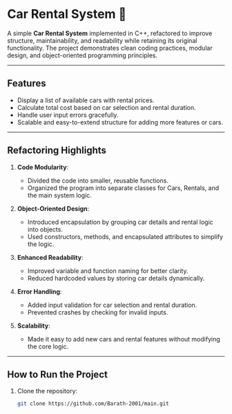 # Car Rental System 🚗

A simple **Car Rental System** implemented in C++, refactored to improve structure, maintainability, and readability while retaining its original functionality. The project demonstrates clean coding practices, modular design, and object-oriented programming principles.

---

## Features
- Display a list of available cars with rental prices.
- Calculate total cost based on car selection and rental duration.
- Handle user input errors gracefully.
- Scalable and easy-to-extend structure for adding more features or cars.

---

## Refactoring Highlights
1. **Code Modularity**:
   - Divided the code into smaller, reusable functions.
   - Organized the program into separate classes for Cars, Rentals, and the main system logic.

2. **Object-Oriented Design**:
   - Introduced encapsulation by grouping car details and rental logic into objects.
   - Used constructors, methods, and encapsulated attributes to simplify the logic.

3. **Enhanced Readability**:
   - Improved variable and function naming for better clarity.
   - Reduced hardcoded values by storing car details dynamically.

4. **Error Handling**:
   - Added input validation for car selection and rental duration.
   - Prevented crashes by checking for invalid inputs.

5. **Scalability**:
   - Made it easy to add new cars and rental features without modifying the core logic.

---

## How to Run the Project
1. Clone the repository:
   ```bash
   git clone https://github.com/Barath-2001/main.git
   ```
